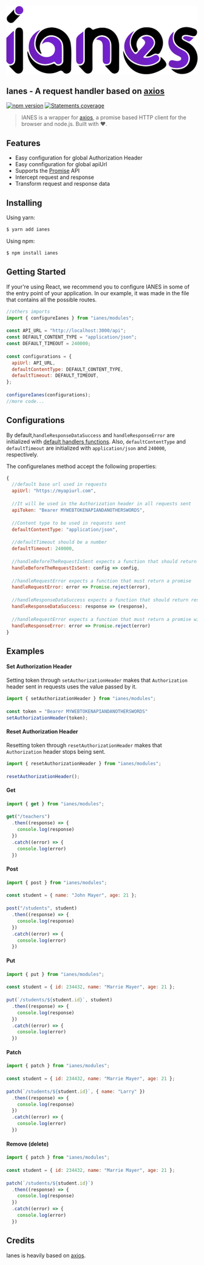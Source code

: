 ![Ianes](./img/ianes.png)

## Ianes - A request handler based on [axios](https://github.com/axios/axios "Axios")

[![npm version](https://img.shields.io/badge/npm-0.1.1-yellowgreen.svg)](https://www.npmjs.org/package/ianes)
[![Statements coverage](https://img.shields.io/badge/Statements%20Coverage-82.14%25-green.svg)](./coverage/index.html)

> IANES is a wrapper for [axios](https://github.com/axios/axios "Axios"), a promise based HTTP client for the browser and node.js. Built with :heart:.

## Features

- Easy configuration for global Authorization Header
- Easy connfiguration for global apiUrl
- Supports the [Promise](https://developer.mozilla.org/en-US/docs/Web/JavaScript/Reference/Global_Objects/Promise) API
- Intercept request and response
- Transform request and response data

## Installing

Using yarn:

```bash
$ yarn add ianes
```

Using npm:

```bash
$ npm install ianes
```

## Getting Started

If your're using React, we recommend you to configure IANES in some of the entry point of your application. In our example, it was made in the file that contains all the possible routes.

```js
//others imports
import { configureIanes } from "ianes/modules";

const API_URL = "http://localhost:3000/api";
const DEFAULT_CONTENT_TYPE = "application/json";
const DEFAULT_TIMEOUT = 240000;

const configurations = {
  apiUrl: API_URL,
  defaultContentType: DEFAULT_CONTENT_TYPE,
  defaultTimeout: DEFAULT_TIMEOUT,
};

configureIanes(configurations);
//more code...
```

## Configurations

By default,`handleResponseDataSuccess` and `handleResponseError` are initialized with [default handlers functions](./requestHandlers.js). Also, `defaultContentType` and `defaultTimeout` are initialized with `application/json` and  `240000`, respectively.

The configureIanes method accept the following properties:

```js
{
  //default base url used in requests
  apiUrl: "https://myapiurl.com",
  
  //It will be used in the Authorization header in all requests sent
  apiToken: "Bearer MYWEBTOKENAPIANDANOTHERSWORDS",
  
  //Content type to be used in requests sent
  defaultContentType: "application/json",
  
  //defaultTimeout should be a number
  defaultTimeout: 240000,
  
  //handleBeforeTheRequestIsSent expects a function that should return the config object
  handleBeforeTheRequestIsSent: config => config,
  
  //handleRequestError expects a function that must return a promise
  handleRequestError: error => Promise.reject(error),
  
  //handleResponseDataSuccess expects a function that should return response
  handleResponseDataSuccess: response => (response),
  
  //handleRequestError expects a function that must return a promise with the error object
  handleResponseError: error => Promise.reject(error)
}
```

## Examples

#### Set Authorization Header

Setting token through `setAuthorizationHeader` makes that `Authorization` header sent in requests uses the value passed by it.

```js
import { setAuthorizationHeader } from "ianes/modules";

const token = "Bearer MYWEBTOKENAPIANDANOTHERSWORDS"
setAuthorizationHeader(token);

```

#### Reset Authorization Header

Resetting token through `resetAuthorizationHeader` makes that `Authorization` header stops being sent.

```js
import { resetAuthorizationHeader } from "ianes/modules";

resetAuthorizationHeader();

```

#### Get

```js
import { get } from "ianes/modules";

get("/teachers")
  .then((response) => {
    console.log(response)
  })
  .catch((error) => {
    console.log(error)
  })

```

#### Post

```js
import { post } from "ianes/modules";

const student = { name: "John Mayer", age: 21 };

post("/students", student)
  .then((response) => {
    console.log(response)
  })
  .catch((error) => {
    console.log(error)
  })
```

#### Put

```js
import { put } from "ianes/modules";

const student = { id: 234432, name: "Marrie Mayer", age: 21 };

put(`/students/${student.id}`, student)
  .then((response) => {
    console.log(response)
  })
  .catch((error) => {
    console.log(error)
  })
```

#### Patch

```js
import { patch } from "ianes/modules";

const student = { id: 234432, name: "Marrie Mayer", age: 21 };

patch(`/students/${student.id}`, { name: "Larry" })
  .then((response) => {
    console.log(response)
  })
  .catch((error) => {
    console.log(error)
  })
```

#### Remove (delete)

```js
import { patch } from "ianes/modules";

const student = { id: 234432, name: "Marrie Mayer", age: 21 };

patch(`/students/${student.id}`)
  .then((response) => {
    console.log(response)
  })
  .catch((error) => {
    console.log(error)
  })
```

<!--
#### Request 

```js
import { request } from "ianes/modules";

//...

```

#### Head 

```js
import { request } from "ianes/modules";

//...

```

#### Options 


## Resources

* [Changelog]()
-->

## Credits

Ianes is heavily based on [axios](https://github.com/axios/axios).


